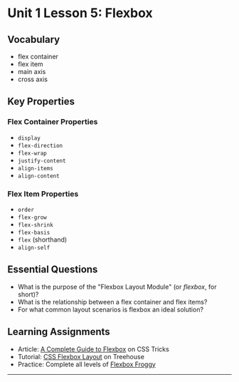 # Unit 1 Lesson 5: Flexbox

## Vocabulary
* flex container
* flex item
* main axis
* cross axis

## Key Properties
### Flex Container Properties
* `display`
* `flex-direction`
* `flex-wrap`
* `justify-content`
* `align-items`
* `align-content`

### Flex Item Properties
* `order`
* `flex-grow`
* `flex-shrink`
* `flex-basis`
* `flex` (shorthand)
* `align-self`

## Essential Questions
* What is the purpose of the "Flexbox Layout Module" (or _flexbox_, for short)?
* What is the relationship between a flex container and flex items?
* For what common layout scenarios is flexbox an ideal solution?

## Learning Assignments
* Article: [A Complete Guide to Flexbox](https://css-tricks.com/snippets/css/a-guide-to-flexbox/) on CSS Tricks
* Tutorial: [CSS Flexbox Layout](https://teamtreehouse.com/library/css-flexbox-layout) on Treehouse
* Practice: Complete all levels of [Flexbox Froggy](https://flexboxfroggy.com/)
___
